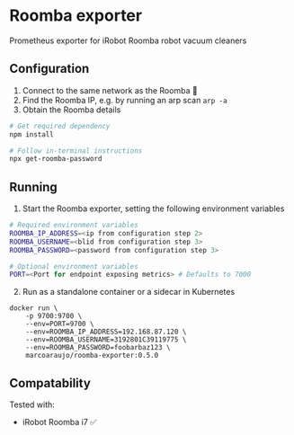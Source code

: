 # Roomba exporter

Prometheus exporter for iRobot Roomba robot vacuum cleaners

## Configuration

1. Connect to the same network as the Roomba 📶
2. Find the Roomba IP, e.g. by running an arp scan `arp -a`
3. Obtain the Roomba details
```bash
# Get required dependency
npm install

# Follow in-terminal instructions
npx get-roomba-password
```

## Running

1. Start the Roomba exporter, setting the following environment variables
````bash
# Required environment variables
ROOMBA_IP_ADDRESS=<ip from configuration step 2>
ROOMBA_USERNAME=<blid from configuration step 3>
ROOMBA_PASSWORD=<password from configuration step 3>

# Optional environment variables
PORT=<Port for endpoint exposing metrics> # Defaults to 7000
````

2. Run as a standalone container or a sidecar in Kubernetes
```
docker run \
    -p 9700:9700 \
    --env=PORT=9700 \
    --env=ROOMBA_IP_ADDRESS=192.168.87.120 \
    --env=ROOMBA_USERNAME=3192801C39119775 \
    --env=ROOMBA_PASSWORD=foobarbaz123 \
    marcoaraujo/roomba-exporter:0.5.0
```

## Compatability

Tested with:
- iRobot Roomba i7 ✅
